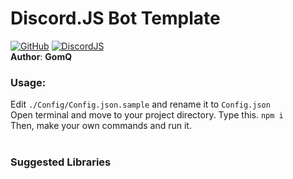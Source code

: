 # Discord.JS Bot Template 
[![GitHub](https://img.shields.io/github/license/monun/paper-sample)](https://www.gnu.org/licenses/gpl-3.0.html)
[![DiscordJS](https://img.shields.io/badge/Discord.JS-12.4.1-blueviolet)](https://discord.js.org)
<br/>
**Author**: **GomQ**
<br/>
### Usage: 
Edit ```./Config/Config.json.sample``` and rename it to `Config.json`<br/>
Open terminal and move to your project directory.
Type this. `npm i` <br/>
Then, make your own commands and run it.
<br/><br/>
### Suggested Libraries
